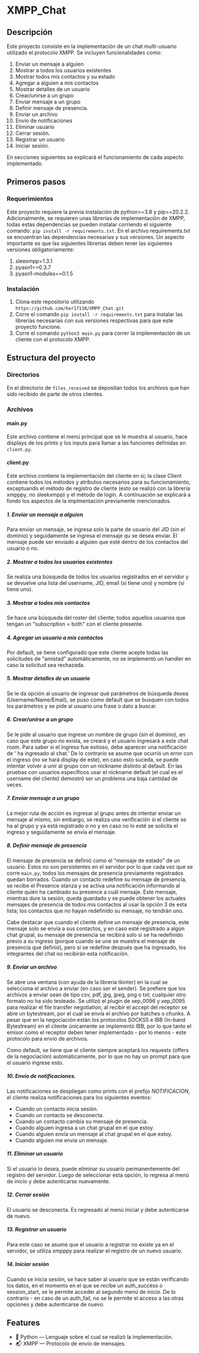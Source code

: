 # XMPP_Chat
 
 
## Descripción

Este proyecto consiste en la implementación de un chat multi-usuario utilizado el protocolo XMPP. Se incluyen funcionalidades como:
 1. Enviar un mensaje a alguien 
 2. Mostrar a todos los usuarios existentes 
 3. Mostrar todos mis contactos y su estado 
 4. Agregar a alguien a mis contactos                    
 5. Mostrar detalles de un usuario 
 6. Crear/unirse a un grupo 
 7. Enviar mensaje a un grupo 
 8. Definir mensaje de presencia.                     
 9. Enviar un archivo 
 10. Envío de notificaciones
 11. Eliminar usuario                    
 12. Cerrar sesión.
 13. Registrar un usuario
 14. Iniciar sesión.

En secciones siguientes se explicará el funcionamiento de cada aspecto implementado. 

## Primeros pasos

### Requerimientos 

Este proyecto requiere la previa instalación de python>=3.8 y pip>=20.2.2. Adicionalmente, se requieren unas librerías de implementación de XMPP, todas estas dependencias se pueden instalar corriendo el siguiente comando: `pip install -r requirements.txt`. En el archivo requirements.txt se encuentran las dependencias necesarias y sus versiones. Un aspecto importante es que las siguientes librerías deben tener las siguientes versiones obligatoriamente:
1. sleexmpp=1.3.1
2. pyasn1==0.3.7
3. pyasn1-modules==0.1.5

### Instalación

1. Clona este repositorio utilizando `https://github.com/her17138/XMPP_Chat.git`
2. Corre el comando `pip install -r requirements.txt` para instalar las librerías necesarias con sus versiones respectivas para que este proyecto funcione.
3. Corre el comando `python3 main.py` para correr la implementación de un cliente con el protocolo XMPP.

## Estructura del proyecto 

### Directorios

En el directorio de `files_received` se depositan todos los archivos que han sido recibido de parte de otros clientes. 

### Archivos
#### main.py

Este archivo contiene el menú principal que se le muestra al usuario, hace displays de los prints y los inputs para llamar a las funciones definidas en `client.py`.

#### client.py

Este archivo contiene la implementación del cliente en sí; la clase Client contiene todos los métodos y atributos necesarios para su funcionamiento, exceptuando el método de registro de cliente (esto se realizó con la librería xmpppy, no sleekxmpp) y el método de login. A continuación se explicará a fondo los aspectos de la implmentación previamente mencionados. 

##### 1. Enviar un mensaje a alguien 

Para enviar un mensaje, se ingresa solo la parte de usuario del JID (sin el dominio) y seguidamente se ingresa el mensaje qu se desea enviar. El mensaje puede ser enviado a alguien que esté dentro de los contactos del usuario o no. 

##### 2. Mostrar a todos los usuarios existentes 

Se realiza una búsqueda de todos los usuarios registrados en el servidor y se devuelve una lista del username, JID, email (si tiene uno) y nombre (si tiene uno). 

##### 3. Mostrar a todos mis contactos 

Se hace una búsqueda del roster del cliente; todos aquellos usuarios que tengan un "subscription = both" con el cliente presente. 

##### 4. Agregar un usuario a mis contactos 

Por default, se tiene configurado que este cliente acepte todas las solicitudes de "amistad" automáticamente, no se implementó un handler en caso la solicitud sea rechazada. 

##### 5. Mostrar detalles de un usuario 

Se le da opción al usuario de ingresar qué parámetros de búsqueda desea (Username/Name/Email), se puso como default que se busquen con todos los parámetros y se pide al usuario una frase o dato a buscar. 

##### 6. Crear/unirse a un grupo 

Se le pide al usuario que ingrese un nombre de grupo (sin el dominio), en caso que este grupo no exista, se creará y el usuario ingresará a este chat room. Para saber si el ingreso fue exitoso, debe aparecer una notificación de '<username del cliente> ha ingresado al chat.' De lo contrario se asume que ocurrió un error con el ingreso (no se hará display de este), en caso esto suceda, se puede intentar volver a unir al grupo con un nickname distinto al default. En las pruebas con usuarios específicos usar el nickname default (el cual es el username del cliente) demostró ser un problema una baja cantidad de veces. 

##### 7. Enviar mensaje a un grupo 

La mejor ruta de acción es ingresar al grupo antes de intentar enviar un mensaje al mismo, sin embargo, se realiza una verificación si el cliente se ha al grupo y ya está registrado o no y en caso no lo esté se solicita el ingreso y seguidamente se envía el mensaje. 

##### 8. Definir mensaje de presencia 

El mensaje de presencia se definió como el "mensaje de estado" de un usuario. Estos no son persistentes en el servidor por lo que cada vez que se corre `main.py`, todos los mensajes de presencia previamente registrados quedan borrados. Cuando un contacto redefine su mensaje de presencia, se recibe el Presence stanza y se activa una notificación informando al cliente quién ha cambiado su presence a cuál mensaje. Este mensaje, mientras dure la sesión, queda guardado y se puede obtener los actuales mensajes de presencia de todos mis contactos al usar la opción 3 de esta lista; los contactos que no hayan redefinido su mensaje, no tendrán uno. 

Cabe destacar que cuando el cliente define un mensaje de presencia, este mensaje solo se envía a sus contactos, y en caso esté registrado a algún chat grupal, su mensaje de presencia se recibirá solo si se ha redefinido previo a su ingreso (porque cuando se une se muestra el mensaje de presencia que definió), pero si se redefine después que ha ingresado, los integrantes del chat no recibirán esta notificación. 

##### 9. Enviar un archivo 

Se abre una ventana (con ayuda de la librería tkinter) en la cual se selecciona el archivo a enviar (en caso ser el sender). Se prefiere que los archivos a enviar sean de tipo csv, pdf, jpg, jpeg, png o txt; cualquier otro formato no ha sido testeado. Se utilizó el plugin de xep_0096 y xep_0095 para realizar el file transfer negotiation, al recibir el accept del receptor se abre un bytestream, por el cual se envía el archivo por batches o chunks. A pesar que en la negociación están los protocolos SOCKS5 e IBB (In-band Bytestream) en el cliente únicamente se implementó IBB, por lo que tanto el emisor como el receptor deben tener implementado - por lo menos - este protocolo para envío de archivos. 

Como default, se tiene que el cliente siempre aceptará los requests (offers de la negociación) automáticamente, por lo que no hay un prompt para que el usuario ingrese esto. 

##### 10. Envío de notificaciones.  

Las notificaciones se despliegan como prints con el prefijo *NOTIFICACION*, el cliente realiza notificaciones para los siguientes eventos:
- Cuando un contacto inicia sesión. 
- Cuando un contacto se desconecta.
- Cuando un contacto cambia su mensaje de presencia. 
- Cuando alguien ingresa a un chat grupal en el que estoy. 
- Cuando alguien envía un mensaje al chat grupal en el que estoy. 
- Cuando alguien me envía un mensaje. 


##### 11. Eliminar un usuario 

Si el usuario lo desea, puede eliminar su usuario permanentemente del registro del servidor. Luego de seleccionar esta opción, lo regresa al menú de inicio y debe autenticarse nuevamente. 

##### 12. Cerrar sesión 

El usuario se desconecta. Es regresado al menú inicial y debe autenticarse de nuevo. 

##### 13. Registrar un usuario 

Para este caso se asume que el usuario a registrar no existe ya en el servidor, se utiliza xmpppy para realizar el registro de un nuevo usuario. 

##### 14. Iniciar sesión

Cuando se inicia sesión, se hace saber al usuario que se están verificando los datos, en el momento en el que se recibe un auth_success o session_start, se le permite acceder al segundo menú de inicio. De lo contrario - en caso de un auth_fail, no se le permite el acceso a las otras opciones y debe autenticarse de nuevo. 

## Features
- 🐍 Python — Lenguaje sobre el cual se realizó la implementación.
- 📬 XMPP  — Protocolo de envío de mensajes.
